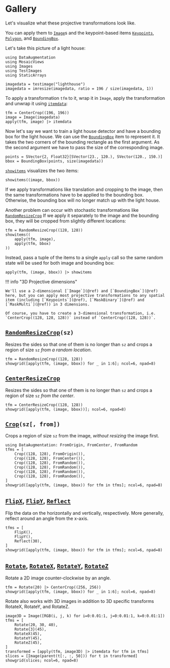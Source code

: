 # Gallery

Let's visualize what these projective transformations look like.

You can apply them to [`Image`](@ref)s and
the keypoint-based items [`Keypoints`](@ref), [`Polygon`](@ref), and [`BoundingBox`](@ref).

Let's take this picture of a light house:

```@example deps
using DataAugmentation
using MosaicViews
using Images
using TestImages
using StaticArrays

imagedata = testimage("lighthouse")
imagedata = imresize(imagedata, ratio = 196 / size(imagedata, 1))
```

To apply a transformation `tfm` to it, wrap it in
`Image`, apply the transformation and unwrap it using [`itemdata`](@ref):

```@example deps
tfm = CenterCrop((196, 196))
image = Image(imagedata)
apply(tfm, image) |> itemdata
```

Now let's say we want to train a light house detector and have a bounding box for the light house. We can use the [`BoundingBox`](@ref) item to represent it. It takes the two corners of the bounding rectangle as the first argument. As the second argument we have to pass the size of the corresponding image.

```@example deps
points = SVector{2, Float32}[SVector(23., 120.), SVector(120., 150.)]
bbox = BoundingBox(points, size(imagedata))
```

[`showitems`](@ref) visualizes the two items:
```@example deps
showitems((image, bbox))
```
If we apply transformations like translation and cropping to the image, then the same transformations have to be applied to the bounding box. Otherwise, the bounding box will no longer match up with the light house.

Another problem can occur with stochastic transformations like [`RandomResizeCrop`](@ref) If we apply it separately to the image and the bounding box, they will be cropped from slightly different locations:

```@example deps
tfm = RandomResizeCrop((128, 128))
showitems((
    apply(tfm, image),
    apply(tfm, bbox)
))
```
Instead, pass a tuple of the items to a single `apply` call so the same random state will be used for both image and bounding box:

```@example deps
apply(tfm, (image, bbox)) |> showitems
```

!!! info "3D Projective dimensions"

    We'll use a 2-dimensional [`Image`](@ref) and [`BoundingBox`](@ref) here, but you can apply most projective transformations to any spatial item (including [`Keypoints`](@ref), [`MaskBinary`](@ref) and [`MaskMulti`](@ref)) in 3 dimensions.
    
    Of course, you have to create a 3-dimensional transformation, i.e. `CenterCrop((128, 128, 128))` instead of `CenterCrop((128, 128))`.

## [`RandomResizeCrop`](@ref)`(sz)`

Resizes the sides so that one of them is no longer than `sz` and crops a region of size `sz` *from a random location*.

```@example deps
tfm = RandomResizeCrop((128, 128))
showgrid([apply(tfm, (image, bbox)) for _ in 1:6]; ncol=6, npad=8)
```

## [`CenterResizeCrop`](@ref)

Resizes the sides so that one of them is no longer than `sz` and crops a region of size `sz` *from the center*.

```@example deps
tfm = CenterResizeCrop((128, 128))
showgrid([apply(tfm, (image, bbox))]; ncol=6, npad=8)
```

## [`Crop`](@ref)`(sz[, from])`

Crops a region of size `sz` from the image, *without resizing* the image first.

```@example deps
using DataAugmentation: FromOrigin, FromCenter, FromRandom
tfms = [
    Crop((128, 128), FromOrigin()),
    Crop((128, 128), FromCenter()),
    Crop((128, 128), FromRandom()),
    Crop((128, 128), FromRandom()),
    Crop((128, 128), FromRandom()),
    Crop((128, 128), FromRandom()),
]
showgrid([apply(tfm, (image, bbox)) for tfm in tfms]; ncol=6, npad=8)
```

## [`FlipX`](@ref), [`FlipY`](@ref), [`Reflect`](@ref)

Flip the data on the horizontally and vertically, respectively. More generally, reflect around an angle from the x-axis.

```@example deps
tfms = [
    FlipX(),
    FlipY(),
    Reflect(30),
]
showgrid([apply(tfm, (image, bbox)) for tfm in tfms]; ncol=6, npad=8)
```

## [`Rotate`](@ref), [`RotateX`](@ref), [`RotateY`](@ref), [`RotateZ`](@ref)

Rotate a 2D image counter-clockwise by an angle.

```@example deps
tfm = Rotate(20) |> CenterCrop((256, 256))
showgrid([apply(tfm, (image, bbox)) for _ in 1:6]; ncol=6, npad=8)
```

Rotate also works with 3D images in addition to 3D specific transforms RotateX, RotateY, and RotateZ.

```@example deps
image3D = Image([RGB(i, j, k) for i=0:0.01:1, j=0:0.01:1, k=0:0.01:1])
tfms = [
    Rotate(20, 30, 40),
    Rotate{3}(45),
    RotateX(45),
    RotateY(45),
    RotateZ(45),
]
transformed = [apply(tfm, image3D) |> itemdata for tfm in tfms]
slices = [Image(parent(t[:, :, 50])) for t in transformed]
showgrid(slices; ncol=6, npad=8)
```
